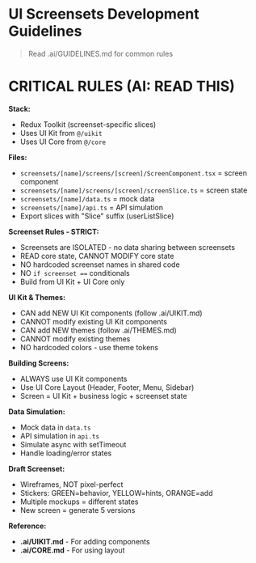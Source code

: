 # UI Screensets Development Guidelines

> Read .ai/GUIDELINES.md for common rules

# CRITICAL RULES (AI: READ THIS)

**Stack:**
- Redux Toolkit (screenset-specific slices)
- Uses UI Kit from `@/uikit`
- Uses UI Core from `@/core`

**Files:**
- `screensets/[name]/screens/[screen]/ScreenComponent.tsx` = screen component
- `screensets/[name]/screens/[screen]/screenSlice.ts` = screen state
- `screensets/[name]/data.ts` = mock data
- `screensets/[name]/api.ts` = API simulation
- Export slices with "Slice" suffix (userListSlice)

**Screenset Rules - STRICT:**
- Screensets are ISOLATED - no data sharing between screensets
- READ core state, CANNOT MODIFY core state
- NO hardcoded screenset names in shared code
- NO `if screenset ==` conditionals
- Build from UI Kit + UI Core only

**UI Kit & Themes:**
- CAN add NEW UI Kit components (follow .ai/UIKIT.md)
- CANNOT modify existing UI Kit components
- CAN add NEW themes (follow .ai/THEMES.md)
- CANNOT modify existing themes
- NO hardcoded colors - use theme tokens

**Building Screens:**
- ALWAYS use UI Kit components
- Use UI Core Layout (Header, Footer, Menu, Sidebar)
- Screen = UI Kit + business logic + screenset state

**Data Simulation:**
- Mock data in `data.ts`
- API simulation in `api.ts`
- Simulate async with setTimeout
- Handle loading/error states

**Draft Screenset:**
- Wireframes, NOT pixel-perfect
- Stickers: GREEN=behavior, YELLOW=hints, ORANGE=add
- Multiple mockups = different states
- New screen = generate 5 versions

**Reference:**
- **.ai/UIKIT.md** - For adding components
- **.ai/CORE.md** - For using layout
